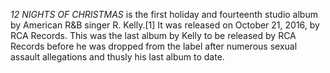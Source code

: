 _12 NIGHTS OF CHRISTMAS_ is the first holiday and fourteenth studio album by American R&B singer R. Kelly.[1] It was released on October 21, 2016, by RCA Records. This was the last album by Kelly to be released by RCA Records before he was dropped from the label after numerous sexual assault allegations and thusly his last album to date.
